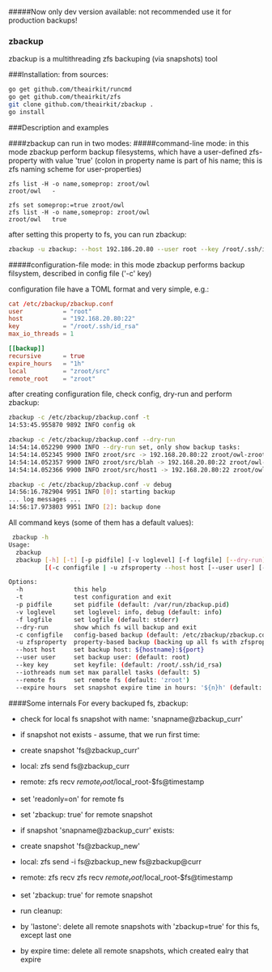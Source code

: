 #####Now only dev version available: not recommended use it for production backups!

### zbackup

zbackup is a multithreading zfs backuping (via snapshots) tool


###Installation:
from sources:
```bash
go get github.com/theairkit/runcmd
go get github.com/theairkit/zfs
git clone github.com/theairkit/zbackup .
go install
```


###Description and examples

####zbackup can run in two modes:
#####command-line mode:
in this mode zbackup perform backup filesystems,
which have a user-defined zfs-property with value 'true'
(colon in property name is part of his name;
this is zfs naming scheme for user-properties)
```
zfs list -H -o name,someprop: zroot/owl                 
zroot/owl   -

zfs set someprop:=true zroot/owl
zfs list -H -o name,someprop: zroot/owl
zroot/owl   true
```

after setting this property to fs, you can run zbackup:
```bash
zbackup -u zbackup: --host 192.186.20.80 --user root --key /root/.ssh/id_rsa
```

#####configuration-file mode:
in this mode zbackup performs backup filsystem, described in
config file ('-c' key)

configuration file have a TOML format and very simple, e.g.:
```toml
cat /etc/zbackup/zbackup.conf 
user           = "root"
host           = "192.168.20.80:22"
key            = "/root/.ssh/id_rsa"
max_io_threads = 1

[[backup]]
recursive      = true
expire_hours   = "1h"
local          = "zroot/src"
remote_root    = "zroot"
```

after creating configuration file, check config, dry-run and perform zbackup:
```bash
zbackup -c /etc/zbackup/zbackup.conf -t
14:53:45.955870 9892 INFO config ok

zbackup -c /etc/zbackup/zbackup.conf --dry-run
14:54:14.052290 9900 INFO --dry-run set, only show backup tasks:
14:54:14.052345 9900 INFO zroot/src -> 192.168.20.80:22 zroot/owl-zroot-src
14:54:14.052357 9900 INFO zroot/src/blah -> 192.168.20.80:22 zroot/owl-zroot-src-blah
14:54:14.052366 9900 INFO zroot/src/host1 -> 192.168.20.80:22 zroot/owl-zroot-src-host1

zbackup -c /etc/zbackup/zbackup.conf -v debug
14:56:16.782904 9951 INFO [0]: starting backup
... log messages ...
14:56:17.973803 9951 INFO [2]: backup done
```

All command keys (some of them has a default values):
```bash
 zbackup -h
Usage:
  zbackup
  zbackup [-h] [-t] [-p pidfile] [-v loglevel] [-f logfile] [--dry-run]
          [(-c configfile | -u zfsproperty --host host [--user user] [--key key] [--iothreads num] [--remote fs] [--expire hours])]

Options:
  -h              this help
  -t              test configuration and exit
  -p pidfile      set pidfile (default: /var/run/zbackup.pid)
  -v loglevel     set loglevel: info, debug (default: info)
  -f logfile      set logfile (default: stderr)
  --dry-run       show which fs will backup and exit
  -c configfile   config-based backup (default: /etc/zbackup/zbackup.conf)
  -u zfsproperty  property-based backup (backing up all fs with zfsproperty)
  --host host     set backup host: ${hostname}:${port}
  --user user     set backup user: (default: root)
  --key key       set keyfile: (default: /root/.ssh/id_rsa)
  --iothreads num set max parallel tasks (default: 5)
  --remote fs     set remote fs (default: 'zroot')
  --expire hours  set snapshot expire time in hours: '${n}h' (default: 24h)
```

####Some internals
For every backuped fs, zbackup:
* check for local fs snapshot with name: 'snapname@zbackup_curr'

* if snapshot not exists - assume, that we run first time:
 * create snapshot 'fs@zbackup_curr'
 * local: zfs send fs@zbackup_curr
 * remote: zfs recv $remote_root/$local_root-$fs@timestamp
 * set 'readonly=on' for remote fs
 * set 'zbackup: true' for remote snapshot
* if snapshot 'snapname@zbackup_curr'  exists:
 * create snapshot 'fs@zbackup_new'
 * local: zfs send -i fs@zbackup_new fs@zbackup@curr
 * remote: zfs recv zfs recv $remote_root/$local_root-$fs@timestamp
 * set 'zbackup: true' for remote snapshot
* run cleanup:
 * by 'lastone': delete all remote snapshots with 'zbackup=true' for this fs, except last one
 * by expire time: delete all remote snapshots, which created ealry that expire